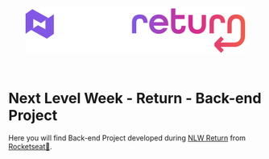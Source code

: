 <p align="center">
    <img alt="NLW Return" title="NLW Return" src=".github/nlw-return.svg" />
</p>
<br>

# Next Level Week - Return - Back-end Project

Here you will find Back-end Project developed during [NLW Return](https://github.com/luizwhite/nlw-return-impulse) from [Rocketseat💜](https://rocketseat.com.br).

